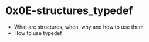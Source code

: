 # 0x0E-structures_typedef

* What are structures, when, why and how to use them
* How to use typedef

